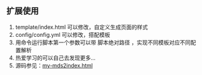扩展使用
----------------------

1. template/index.html 可以修改，自定义生成页面的样式
2. config/config.yml 可以修改，搭配模板
3. 用命令运行脚本第一个参数可以带 脚本绝对路径 ，实现不同模板对应不同配置解析
4. 热爱学习的可以自己去发现更多...
5. 源码参见：[my-mds2index.html](https://github.com/petterobam/my-mds2index.html)